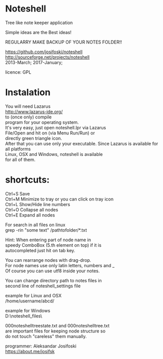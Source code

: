 # Noteshell
Tree like note keeper application
  
Simple ideas are the Best ideas!
  
REGULARRY MAKE BACKUP OF YOUR NOTES FOLDER!!
  
https://github.com/josifoski/noteshell  
http://sourceforge.net/projects/noteshell  
2013-March; 2017-January;
  
licence: GPL
  
# Instalation
You will need Lazarus  
http://www.lazarus-ide.org/  
to (once only) compile  
program for your operating system.  
It's very easy, just open noteshell.lpr via Lazarus  
File/Open and hit on (via Menu Run/Run) or  
directly green triangle icon.  
After that you can use only your executable.
Since Lazarus is available for all platforms  
Linux, OSX and Windows, noteshell is available   
for all of them.  
  
# shortcuts:  
Ctrl+S   Save  
Ctrl+M Minimize to tray   or you can click on tray icon   
Ctrl+L Show/Hide line numbers  
Ctrl+O Collapse all nodes  
Ctrl+E Expand all nodes  
  
For search in all files on linux  
grep -rin "some text" /pathtofolder/*.txt  

Hint: When entering part of node name in  
speedy ComboBox (5.th element on top) if it is  
autocompleted just hit on tab key.

You can rearrange nodes with drag-drop.  
For node names use only latin letters, numbers and _  
Of course you can use utf8 inside your notes.  
  
You can change directory path to notes files in   
second line of noteshell_settings file  
  
example for Linux and OSX  
/home/username/abcd/  
  
example for Windows  
D:\noteshell_files\  
  
000noteshelltreestate.txt and 000noteshelltree.txt   
are important files for keeping node structure so  
do not touch "careless" them manually.  
  
programmer: Aleksandar Josifoski  
https://about.me/josifsk  
